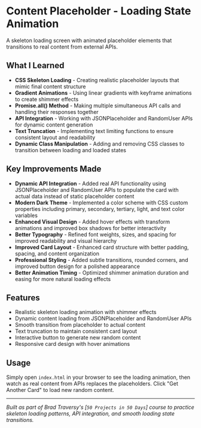 # Content Placeholder - Loading State Animation

A skeleton loading screen with animated placeholder elements that transitions to real content from external APIs.

## What I Learned

- **CSS Skeleton Loading** - Creating realistic placeholder layouts that mimic final content structure
- **Gradient Animations** - Using linear gradients with keyframe animations to create shimmer effects
- **Promise.all() Method** - Making multiple simultaneous API calls and handling their responses together
- **API Integration** - Working with JSONPlaceholder and RandomUser APIs for dynamic content generation
- **Text Truncation** - Implementing text limiting functions to ensure consistent layout and readability
- **Dynamic Class Manipulation** - Adding and removing CSS classes to transition between loading and loaded states

## Key Improvements Made

- **Dynamic API Integration** - Added real API functionality using JSONPlaceholder and RandomUser APIs to populate the card with actual data instead of static placeholder content
- **Modern Dark Theme** - Implemented a color scheme with CSS custom properties including primary, secondary, tertiary, light, and text color variables
- **Enhanced Visual Design** - Added hover effects with transform animations and improved box shadows for better interactivity
- **Better Typography** - Refined font weights, sizes, and spacing for improved readability and visual hierarchy
- **Improved Card Layout** - Enhanced card structure with better padding, spacing, and content organization
- **Professional Styling** - Added subtle transitions, rounded corners, and improved button design for a polished appearance
- **Better Animation Timing** - Optimized shimmer animation duration and easing for more natural loading effects

## Features

- Realistic skeleton loading animation with shimmer effects
- Dynamic content loading from JSONPlaceholder and RandomUser APIs
- Smooth transition from placeholder to actual content
- Text truncation to maintain consistent card layout
- Interactive button to generate new random content
- Responsive card design with hover animations

## Usage

Simply open `index.html` in your browser to see the loading animation, then watch as real content from APIs replaces the placeholders. Click "Get Another Card" to load new random content.

---

*Built as part of Brad Traversy's [`50 Projects in 50 Days`] course to practice skeleton loading patterns, API integration, and smooth loading state transitions.*